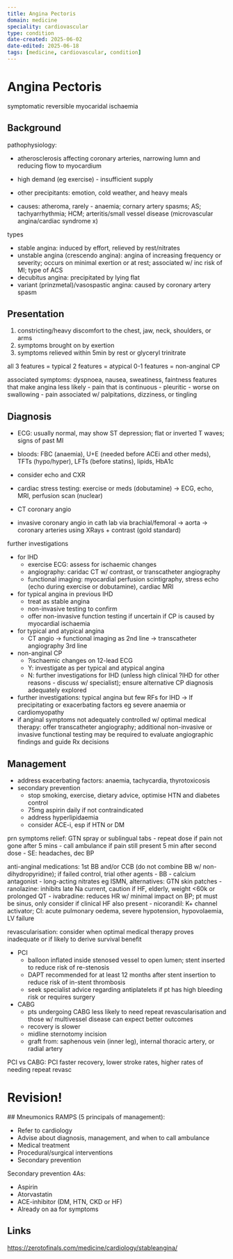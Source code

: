 ```yaml
---
title: Angina Pectoris
domain: medicine
speciality: cardiovascular
type: condition
date-created: 2025-06-02
date-edited: 2025-06-18
tags: [medicine, cardiovascular, condition]
---
```


# Angina Pectoris
symptomatic reversible myocaridal ischaemia


## Background
pathophysiology:
- atherosclerosis affecting coronary arteries, narrowing lumn and reducing flow to myocardium
- high demand (eg exercise) - insufficient supply

- other precipitants: emotion, cold weather, and heavy meals
- causes: atheroma, rarely - anaemia; cornary artery spasms; AS; tachyarrhythmia; HCM; arteritis/small vessel disease (microvascular angina/cardiac syndrome x)

types
- stable angina: induced by effort, relieved by rest/nitrates
- unstable angina (crescendo angina): angina of increasing frequency or severity; occurs on minimal exertion or at rest; associated w/ inc risk of MI; type of ACS
- decubitus angina: precipitated by lying flat
- variant (prinzmetal)/vasospastic angina: caused by coronary artery spasm

## Presentation
1. constricting/heavy discomfort to the chest, jaw, neck, shoulders, or arms
2. symptoms brought on by exertion
3. symptoms relieved within 5min by rest or glyceryl trinitrate

all 3 features = typical
2 features = atypical
0-1 features = non-anginal CP

associated symptoms: dyspnoea, nausea, sweatiness, faintness
features that make angina less likely
    - pain that is continuous
    - pleuritic
    - worse on swallowing
    - pain associated w/ palpitations, dizziness, or tingling

## Diagnosis
- ECG: usually normal, may show ST depression; flat or inverted T waves; signs of past MI
- bloods: FBC (anaemia), U+E (needed before ACEi and other meds), TFTs (hypo/hyper), LFTs (before statins), lipids, HbA1c
- consider echo and CXR

- cardiac stress testing: exercise or meds (dobutamine) -> ECG, echo, MRI, perfusion scan (nuclear)
- CT coronary angio
- invasive coronary angio in cath lab via brachial/femoral -> aorta -> coronary arteries using XRays + contrast (gold standard)

further investigations
- for IHD
    - exercise ECG: assess for ischaemic changes
    - angiography: caridac CT w/ contrast, or transcatheter angiography
    - functional imaging: myocardial perfusion scintigraphy, stress echo (echo during exercise or dobutamine), cardiac MRI
- for typical angina in previous IHD
    - treat as stable angina
    - non-invasive testing to confirm
    - offer non-invasive function testing if uncertain if CP is caused by myocardial ischaemia
- for typical and atypical angina
    - CT angio -> functional imaging as 2nd line -> transcatheter angiography 3rd line
- non-anginal CP
    - ?ischaemic changes on 12-lead ECG
    - Y: investigate as per typical and atypical angina
    - N: further investigations for IHD (unless high clinical ?IHD for other reasons - discuss w/ specialist); ensure alternative CP diagnosis adequately explored
- further investigations: typical angina but few RFs for IHD -> lf precipitating or exacerbating factors eg severe anaemia or cardiomyopathy
- if anginal symptoms not adequately controlled w/ optimal medical therapy: offer transcatheter angiography; additional non-invasive or invasive functional testing may be required to evaluate angiographic findings and guide Rx decisions

## Management
- address exacerbating factors: anaemia, tachycardia, thyrotoxicosis
- secondary prevention
    - stop smoking, exercise, dietary advice, optimise HTN and diabetes control
    - 75mg aspirin daily if not contraindicated
    - address hyperlipidaemia
    - consider ACE-i, esp if HTN or DM

prn symptoms relief: GTN spray or sublingual tabs
    - repeat dose if pain not gone after 5 mins
    - call ambulance if pain still present 5 min after second dose
    - SE: headaches, dec BP

anti-anginal medications: 1st BB and/or CCB (do not combine BB w/ non-dihydropyridine); if failed control, trial other agents
    - BB
    - calcium antagonist
    - long-acting nitrates eg ISMN, alternatives: GTN skin patches
    - ranolazine: inhibits late Na current, caution if HF, elderly, weight <60k or prolonged QT
    - ivabradine: reduces HR w/ minimal impact on BP; pt must be sinus, only consider if clinical HF also present
    - nicorandil: K+ channel activator; CI: acute pulmonary oedema, severe hypotension, hypovolaemia, LV failure

revascularisation: consider when optimal medical therapy proves inadequate or if likely to derive survival benefit
- PCI
    - balloon inflated inside stenosed vessel to open lumen; stent inserted to reduce risk of re-stenosis
    - DAPT recommended for at least 12 months after stent insertion to reduce risk of in-stent thrombosis
    - seek specialist advice regarding antiplatelets if pt has high bleeding risk or requires surgery
- CABG
    - pts undergoing CABG less likely to need repeat revascularisation and those w/ multivessel disease can expect better outcomes
    - recovery is slower
    - midline sternotomy incision
    - graft from: saphenous vein (inner leg), internal thoracic artery, or radial artery

PCI vs CABG: PCI faster recovery, lower stroke rates, higher rates of needing repeat revasc

# Revision!

## Mneumonics
RAMPS (5 principals of management):
- Refer to cardiology
- Advise about diagnosis, management, and when to call ambulance
- Medical treatment
- Procedural/surgical interventions
- Secondary prevention

Secondary prevention 4As:
- Aspirin
- Atorvastatin
- ACE-inhibitor (DM, HTN, CKD or HF)
- Already on aa for symptoms

## Links
https://zerotofinals.com/medicine/cardiology/stableangina/
